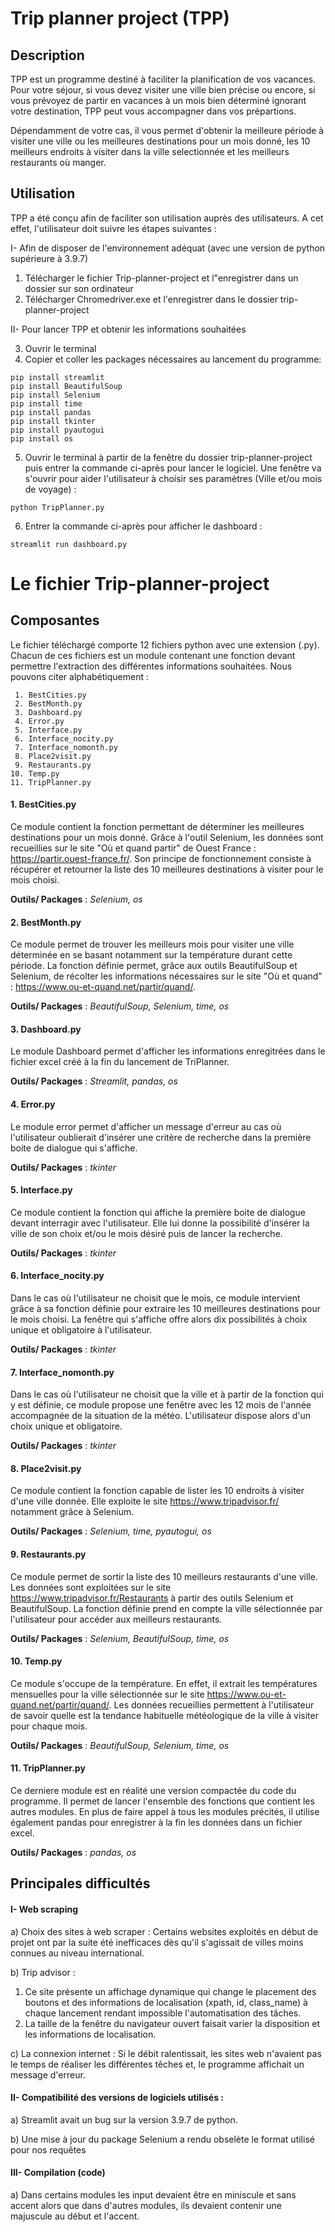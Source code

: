 # Trip planner project (TPP)
 
## Description 

TPP est un programme destiné à faciliter la planification de vos vacances. 
Pour votre séjour, si vous devez visiter une ville bien précise ou encore, si vous prévoyez de partir en vacances à un mois bien déterminé ignorant votre destination, TPP peut vous accompagner dans vos prépartions.

Dépendamment de votre cas, il vous permet d'obtenir la meilleure période à visiter une ville ou les meilleures destinations pour un mois donné, les 10 meilleurs endroits à visiter dans la ville selectionnée et les meilleurs restaurants où manger. 

## Utilisation

TPP a été conçu afin de faciliter son utilisation auprès des utilisateurs. A cet effet, l'utilisateur doit suivre les étapes suivantes :

I- Afin de disposer de l'environnement adéquat (avec une version de python supérieure à 3.9.7)

   1. Télécharger le fichier Trip-planner-project et l"enregistrer dans un dossier sur son ordinateur
   2. Télécharger Chromedriver.exe et l'enregistrer dans le dossier trip-planner-project

II- Pour lancer TPP et obtenir les informations souhaitées

   3. Ouvrir le terminal 
   4. Copier et coller les packages nécessaires au lancement du programme:
 
    pip install streamlit
    pip install BeautifulSoup
    pip install Selenium
    pip install time 
    pip install pandas 
    pip install tkinter
    pip install pyautogui 
    pip install os
    
   5. Ouvrir le terminal à partir de la fenêtre du dossier trip-planner-project puis entrer la commande ci-après pour lancer le logiciel. Une fenêtre va s'ouvrir pour aider l'utilisateur à choisir ses paramètres (Ville et/ou mois de voyage) : 
        
    python TripPlanner.py

   6. Entrer la commande ci-après pour afficher le dashboard : 
   
    streamlit run dashboard.py

# Le fichier Trip-planner-project
## Composantes
Le fichier téléchargé comporte 12 fichiers python avec une extension (.py). Chacun de ces fichiers est un module contenant une fonction devant permettre l'extraction des différentes informations souhaitées. Nous pouvons citer alphabétiquement : 
    
     1. BestCities.py
     2. BestMonth.py
     3. Dashboard.py
     4. Error.py
     5. Interface.py
     6. Interface_nocity.py
     7. Interface_nomonth.py
     8. Place2visit.py
     9. Restaurants.py
    10. Temp.py
    11. TripPlanner.py

#### 1. BestCities.py
Ce module contient la fonction permettant de déterminer les meilleures destinations pour un mois donné. Grâce à l'outil Selenium, les données sont recueillies sur le site "Où et quand partir" de Ouest France : https://partir.ouest-france.fr/. Son principe de fonctionnement consiste à récupérer et retourner la liste des 10 meilleures destinations à visiter pour le mois choisi.

   **Outils/ Packages** : *Selenium, os*

#### 2. BestMonth.py
Ce module permet de trouver les meilleurs mois pour visiter une ville déterminée en se basant notamment sur la température durant cette période. La fonction définie permet, grâce aux outils BeautifulSoup et Selenium, de récolter les informations nécessaires sur le site "Où et quand" : https://www.ou-et-quand.net/partir/quand/.
    
   **Outils/ Packages** : *BeautifulSoup, Selenium, time, os*
   
#### 3. Dashboard.py
Le module Dashboard permet d'afficher les informations enregitrées dans le fichier excel créé à la fin du lancement de TriPlanner. 

   **Outils/ Packages** : *Streamlit, pandas, os*

#### 4. Error.py
Le module error permet d'afficher un message d'erreur au cas où l'utilisateur oublierait d'insérer une critère de recherche dans la première boite de dialogue qui s'affiche.

   **Outils/ Packages** : *tkinter*

#### 5. Interface.py
Ce module contient la fonction qui affiche la première boite de dialogue devant interragir avec l'utilisateur. Elle lui donne la possibilité d'insérer la ville de son choix et/ou le mois désiré puis de lancer la recherche.

   **Outils/ Packages** : *tkinter*

#### 6. Interface_nocity.py
Dans le cas où l'utilisateur ne choisit que le mois, ce module intervient grâce à sa fonction définie pour extraire les 10 meilleures destinations pour le mois choisi. La fenêtre qui s'affiche offre alors dix possibilités à choix unique et obligatoire à l'utilisateur. 

   **Outils/ Packages** : *tkinter*

#### 7. Interface_nomonth.py
Dans le cas où l'utilisateur ne choisit que la ville et à partir de la fonction qui y est définie, ce module propose une fenêtre avec les 12 mois de l'année accompagnée de la situation de la météo. L'utilisateur dispose alors d'un choix unique et obligatoire.

   **Outils/ Packages** : *tkinter*

#### 8. Place2visit.py
Ce module contient la fonction capable de lister les 10 endroits à visiter d'une ville donnée. Elle exploite le site https://www.tripadvisor.fr/ notamment grâce à Selenium.

   **Outils/ Packages** : *Selenium, time, pyautogui, os*

#### 9. Restaurants.py
Ce module permet de sortir la liste des 10 meilleurs restaurants d'une ville. Les données sont exploitées sur le site https://www.tripadvisor.fr/Restaurants à partir des outils Selenium et BeautifulSoup. La fonction définie prend en compte la ville sélectionnée par l'utilisateur pour accéder aux meilleurs restaurants.

   **Outils/ Packages** : *Selenium, BeautifulSoup, time, os*

#### 10. Temp.py
Ce module s'occupe de la température. En effet, il extrait les températures mensuelles pour la ville sélectionnée sur le site https://www.ou-et-quand.net/partir/quand/. Les données recueillies permettent à l'utilisateur de savoir quelle est la tendance habituelle météologique de la ville à visiter pour chaque mois.

   **Outils/ Packages** : *BeautifulSoup, Selenium, time, os*
   
#### 11. TripPlanner.py
Ce derniere module est en réalité une version compactée du code du programme. Il permet de lancer l'ensemble des fonctions que contient les autres modules. En plus de faire appel à tous les modules précités, il utilise également pandas pour enregistrer à la fin les données dans un fichier excel.

   **Outils/ Packages** : *pandas, os*

## Principales difficultés
 #### I- Web scraping 
 
   a) Choix des sites à web scraper : Certains websites exploités en début de projet ont par la suite été inefficaces dès qu'il s'agissait de villes moins connues au niveau international.
   
   b) Trip advisor : 
   
   1. Ce site présente un affichage dynamique qui change le placement des boutons et des informations de localisation (xpath, id, class_name) à chaque lancement rendant impossible l'automatisation des tâches. 
   2. La taille de la fenêtre du navigateur ouvert faisait varier la disposition  et les informations de localisation.
       
   c) La connexion internet : Si le débit ralentissait, les sites web n'avaient pas le temps de réaliser les différentes têches et, le programme affichait un message d'erreur.

####  II- Compatibilité des versions de logiciels utilisés :

  
  a) Streamlit avait un bug sur la version 3.9.7 de python.
   
  b) Une mise à jour du package Selenium a rendu obselète le format utilisé pour nos requêtes
 
####  III- Compilation (code)


   a) Dans certains modules les input devaient être en miniscule et sans accent alors que dans d'autres modules, ils devaient contenir une majuscule au début et l'accent.
    
